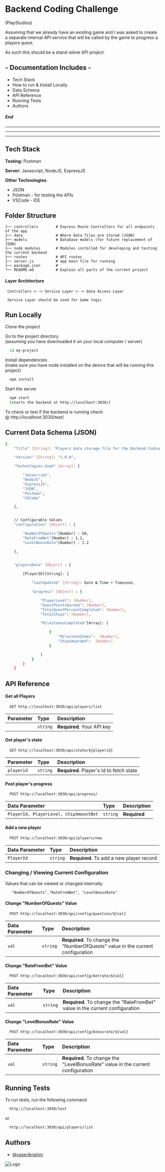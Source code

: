 
# Backend Coding Challenge 
(PlayStudios)

Assuming that we already have an existing game and I was asked to create
a separate internal API service that will be called by the game to progress a players quest. 

As such this should be a stand-alone API project. 




## - Documentation Includes -

- Tech Stack
- How to run & Install Locally
- Data Schema 
- API Reference
- Running Tests
- Authors
##### End

---
---

---


## Tech Stack

**Testing:** Postman

**Server:** Javascript, NodeJS, ExpressJS

**Other Technologies**:
- JSON 
- Postman - for testing the APIs
- VSCode - IDE 


## Folder Structure

    ├── controllers        # Express Route Controllers for all endpoints of the app
    ├── data               # Where Data files are stored (JSON)
    ├── models             # Database models (for future replacement of JSON)
    ├── node_modules       # Modules installed for developing and testing the current backend
    ├── routes             # API routes
    ├── server.js          # app main file for running 
    ├── package.json       # 
    └── README.md          # Explain all parts of the current project




#### Layer Architecture
     Controllers <--> Service Layer <--> Data Access Layer

     Service Layer should be used for Game logic

     
## Run Locally

Clone the project



Go to the project directory
\
(assuming you have downloaded it on your local computer / server)
```bash
  cd my-project
```

Install dependencies
\
(make sure you have node installed on the device that will be running this project)

```bash
  npm install
```

Start the server

```bash
  npm start
  (starts the backend at http://localhost:3030/)
```

To check or test
if the backend is running check 
\
@ http://localhost:3030/test/





## Current Data Schema (JSON)


```bash
{ 
    "Title" [String]: "Players data storage file for the Backend Coding Challenge",

    "Version" [String]: "1.0.0",

    "Technologies Used" [Array]: [

        "Javascript",
        "NodeJS",
        "ExpressJS",
        "JSON",
        "Postman",
        "VSCode"

    ],


    // Configurable Values
    "configuration" [Object] : {

        "NumberOfQuests"[Number] : 50,
        "RateFromBet"[Number] : 1.1,
        "LevelBonusRate"[Number] : 1.2

    },

    
    "playersData" [Object] : {

        [PlayerID][String]: {

            "lastUpdated" [String]: Date & Time + Timezone,

            "progress" [Object] : {

                "PlayerLevel": [Number],
                "QuestPointsEarned": [Number],
                "TotalQuestPercentCompleted": [Number],
                "TotalChips": [Number],

                "MilestonesCompleted"[Array]: [

                    {
                        "MilestoneIndex":  [Number],
                        "ChipsAwarded":  [Number]
                    }

                ]
            }
        }
    }
```

## API Reference

#### Get all Players

```http
  GET http://localhost:3030/api/players/list
```

| Parameter | Type     | Description                |
| :-------- | :------- | :------------------------- |
|  | `string` | **Required**. Your API key |

#### Get player's state

```http
  GET http://localhost:3030/api/state/${playerid}
```

| Parameter | Type     | Description                       |
| :-------- | :------- | :-------------------------------- |
| `playerid`      | `string` | **Required**. Player's Id to fetch state |

#### Post player's progress

```http
  POST http://localhost:3030/api/progress/
```

| Data Parameter | Type     | Description                       |
| :-------- | :------- | :-------------------------------- |
| `PlayerId, PlayerLevel, ChipAmountBet`      | `string` | **Required** |


#### Add a new player

```http
  POST http://localhost:3030/api/players/new
```

| Data Parameter | Type     | Description                       |
| :-------- | :------- | :-------------------------------- |
| `PlayerId`      | `string` | **Required**. To add a new player record |




### Changing / Viewing Current Configuration
Values that can be viewed or changed internally



```http
   "NumberOfQuests","RateFromBet", "LevelBonusRate"
```


#### Change "NumberOfQuests" Value

```http
  POST http://localhost:3030/api/config/questsno/${val}
```

| Data Parameter | Type     | Description                       |
| :-------- | :------- | :-------------------------------- |
| `val`      | `string` | **Required**. To change the "NumberOfQuests" value in the current configuration |



#### Change "RateFromBet" Value

```http
  POST http://localhost:3030/api/config/betrate/${val}
```

| Data Parameter | Type     | Description                       |
| :-------- | :------- | :-------------------------------- |
| `val`      | `string` | **Required**. To change the "RateFromBet" value in the current configuration |



#### Change "LevelBonusRate" Value

```http
  POST http://localhost:3030/api/config/bonusrate/${val}
```

| Data Parameter | Type     | Description                       |
| :-------- | :------- | :-------------------------------- |
| `val`      | `string` | **Required**. To change the "LevelBonusRate" value in the current configuration |




## Running Tests

To run tests, run the following command

```bash
  http://localhost:3030/test
```
or

```bash
  http://localhost:3030/api/players/list
```


## Authors

- [@yaseribrahim](https://www.github.com/yessur3808)


![Logo](https://images.squarespace-cdn.com/content/v1/5599f193e4b0dd60321e231f/1569554823722-VQR8J4PFN96IW6OO2BUH/2019-03-25_PS-hongkong_logo_vector_2color.png)

